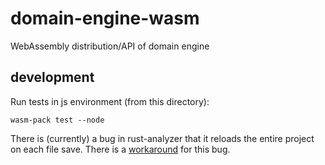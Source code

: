 # domain-engine-wasm
WebAssembly distribution/API of domain engine

## development
Run tests in js environment (from this directory):

```
wasm-pack test --node
```

There is (currently) a bug in rust-analyzer that it reloads the entire project on each file save.
There is a [workaround](https://github.com/rust-lang/rust-analyzer/issues/6007#issuecomment-1379342831) for this bug.
